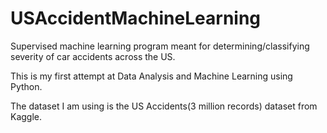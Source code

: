 # USAccidentMachineLearning
Supervised machine learning program meant for determining/classifying severity of car accidents across the US.

This is my first attempt at Data Analysis and Machine Learning using Python.

The dataset I am using is the US Accidents(3 million records) dataset from Kaggle.
